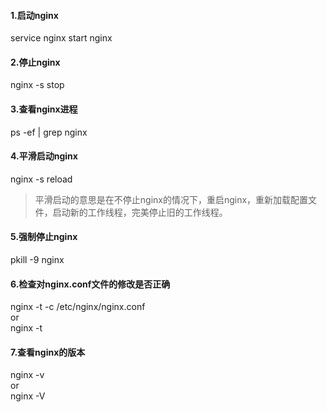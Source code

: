 #### 1.启动nginx

service nginx start
nginx
#### 2.停止nginx

nginx -s stop
#### 3.查看nginx进程

ps -ef | grep nginx 
#### 4.平滑启动nginx

nginx -s reload
> 平滑启动的意思是在不停止nginx的情况下，重启nginx，重新加载配置文件，启动新的工作线程，完美停止旧的工作线程。

#### 5.强制停止nginx

pkill -9 nginx
#### 6.检查对nginx.conf文件的修改是否正确

nginx -t -c /etc/nginx/nginx.conf  
or   
nginx -t  
#### 7.查看nginx的版本

nginx -v   
or  
nginx -V  